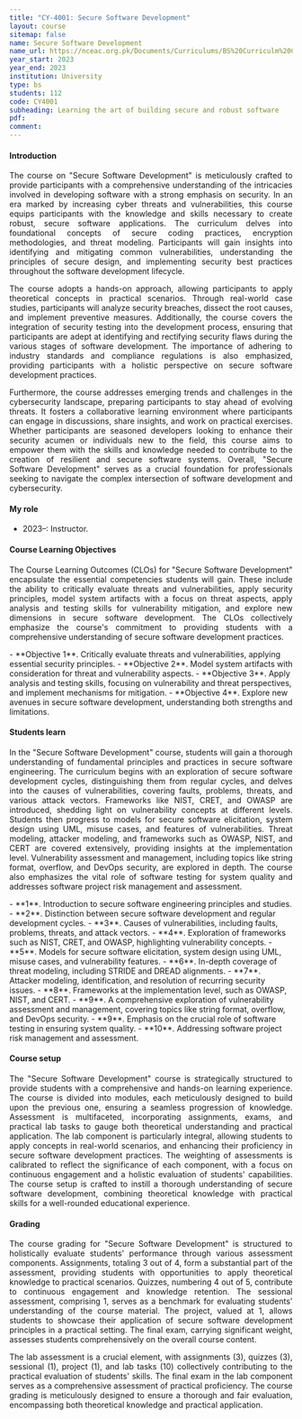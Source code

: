```yaml
---
title: "CY-4001: Secure Software Development"
layout: course
sitemap: false
name: Secure Software Development
name_url: https://nceac.org.pk/Documents/Curriculums/BS%20Curriculm%20Computing%20Disciplines-2023.pdf
year_start: 2023
year_end: 2023
institution: University
type: bs
students: 112
code: CY4001
subheading: Learning the art of building secure and robust software
pdf: 
comment: 
---
```

#### Introduction
<p align="justify">The course on "Secure Software Development" is meticulously crafted to provide participants with a comprehensive understanding of the intricacies involved in developing software with a strong emphasis on security. In an era marked by increasing cyber threats and vulnerabilities, this course equips participants with the knowledge and skills necessary to create robust, secure software applications. The curriculum delves into foundational concepts of secure coding practices, encryption methodologies, and threat modeling. Participants will gain insights into identifying and mitigating common vulnerabilities, understanding the principles of secure design, and implementing security best practices throughout the software development lifecycle.</p>
<p align="justify">The course adopts a hands-on approach, allowing participants to apply theoretical concepts in practical scenarios. Through real-world case studies, participants will analyze security breaches, dissect the root causes, and implement preventive measures. Additionally, the course covers the integration of security testing into the development process, ensuring that participants are adept at identifying and rectifying security flaws during the various stages of software development. The importance of adhering to industry standards and compliance regulations is also emphasized, providing participants with a holistic perspective on secure software development practices.</p>
<p align="justify">Furthermore, the course addresses emerging trends and challenges in the cybersecurity landscape, preparing participants to stay ahead of evolving threats. It fosters a collaborative learning environment where participants can engage in discussions, share insights, and work on practical exercises. Whether participants are seasoned developers looking to enhance their security acumen or individuals new to the field, this course aims to empower them with the skills and knowledge needed to contribute to the creation of resilient and secure software systems. Overall, "Secure Software Development" serves as a crucial foundation for professionals seeking to navigate the complex intersection of software development and cybersecurity.</p>

#### My role
- 2023–: Instructor.

#### Course Learning Objectives
<p align="justify">The Course Learning Outcomes (CLOs) for "Secure Software Development" encapsulate the essential competencies students will gain. These include the ability to critically evaluate threats and vulnerabilities, apply security principles, model system artifacts with a focus on threat aspects, apply analysis and testing skills for vulnerability mitigation, and explore new dimensions in secure software development. The CLOs collectively emphasize the course's commitment to providing students with a comprehensive understanding of secure software development practices.</p>
- **Objective 1**. Critically evaluate threats and vulnerabilities, applying essential security principles.
- **Objective 2**. Model system artifacts with consideration for threat and vulnerability aspects.
- **Objective 3**. Apply analysis and testing skills, focusing on vulnerability and threat perspectives, and implement mechanisms for mitigation. 
- **Objective 4**. Explore new avenues in secure software development, understanding both strengths and limitations.

#### Students learn
<p align="justify">In the "Secure Software Development" course, students will gain a thorough understanding of fundamental principles and practices in secure software engineering. The curriculum begins with an exploration of secure software development cycles, distinguishing them from regular cycles, and delves into the causes of vulnerabilities, covering faults, problems, threats, and various attack vectors. Frameworks like NIST, CRET, and OWASP are introduced, shedding light on vulnerability concepts at different levels. Students then progress to models for secure software elicitation, system design using UML, misuse cases, and features of vulnerabilities. Threat modeling, attacker modeling, and frameworks such as OWASP, NIST, and CERT are covered extensively, providing insights at the implementation level. Vulnerability assessment and management, including topics like string format, overflow, and DevOps security, are explored in depth. The course also emphasizes the vital role of software testing for system quality and addresses software project risk management and assessment.</p>
- **1**. Introduction to secure software engineering principles and studies.
- **2**. Distinction between secure software development and regular development cycles.
- **3**. Causes of vulnerabilities, including faults, problems, threats, and attack vectors.
- **4**. Exploration of frameworks such as NIST, CRET, and OWASP, highlighting vulnerability concepts.
- **5**. Models for secure software elicitation, system design using UML, misuse cases, and vulnerability features.
- **6**. In-depth coverage of threat modeling, including STRIDE and DREAD alignments.
- **7**. Attacker modeling, identification, and resolution of recurring security issues.
- **8**. Frameworks at the implementation level, such as OWASP, NIST, and CERT.
- **9**. A comprehensive exploration of vulnerability assessment and management, covering topics like string format, overflow, and DevOps security.
- **9**. Emphasis on the crucial role of software testing in ensuring system quality.
- **10**. Addressing software project risk management and assessment.

#### Course setup
<p align="justify">The "Secure Software Development" course is strategically structured to provide students with a comprehensive and hands-on learning experience. The course is divided into modules, each meticulously designed to build upon the previous one, ensuring a seamless progression of knowledge. Assessment is multifaceted, incorporating assignments, exams, and practical lab tasks to gauge both theoretical understanding and practical application. The lab component is particularly integral, allowing students to apply concepts in real-world scenarios, and enhancing their proficiency in secure software development practices. The weighting of assessments is calibrated to reflect the significance of each component, with a focus on continuous engagement and a holistic evaluation of students' capabilities. The course setup is crafted to instill a thorough understanding of secure software development, combining theoretical knowledge with practical skills for a well-rounded educational experience.</p>

#### Grading
<p align="justify">The course grading for "Secure Software Development" is structured to holistically evaluate students' performance through various assessment components. Assignments, totaling 3 out of 4, form a substantial part of the assessment, providing students with opportunities to apply theoretical knowledge to practical scenarios. Quizzes, numbering 4 out of 5, contribute to continuous engagement and knowledge retention. The sessional assessment, comprising 1, serves as a benchmark for evaluating students' understanding of the course material. The project, valued at 1, allows students to showcase their application of secure software development principles in a practical setting. The final exam, carrying significant weight, assesses students comprehensively on the overall course content.</p>
<p align="justify">The lab assessment is a crucial element, with assignments (3), quizzes (3), sessional (1), project (1), and lab tasks (10) collectively contributing to the practical evaluation of students' skills. The final exam in the lab component serves as a comprehensive assessment of practical proficiency. The course grading is meticulously designed to ensure a thorough and fair evaluation, encompassing both theoretical knowledge and practical application.</p>
